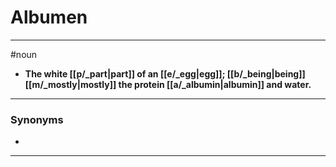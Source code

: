 # Albumen
---
#noun
- **The white [[p/_part|part]] of an [[e/_egg|egg]]; [[b/_being|being]] [[m/_mostly|mostly]] the protein [[a/_albumin|albumin]] and water.**
---
### Synonyms
- 
---
